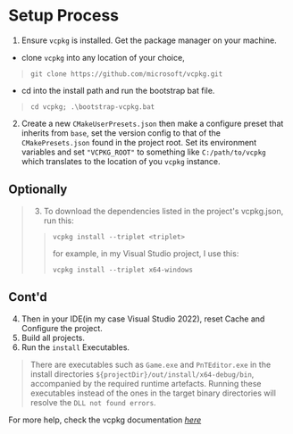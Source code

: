 # Setup Process
1. Ensure `vcpkg` is installed. Get the package manager on your machine.
- clone `vcpkg` into any location of your choice,

> ```shell
> git clone https://github.com/microsoft/vcpkg.git
> ```

- cd into the install path and run the bootstrap bat file.

> ```shell
> cd vcpkg; .\bootstrap-vcpkg.bat
> ```

2. Create a new `CMakeUserPresets.json` then make a configure preset that inherits from `base`, set the version config to that of the `CMakePresets.json` found in the project root. Set its environment variables and set `"VCPKG_ROOT"` to something like `C:/path/to/vcpkg` which translates to the location of you `vcpkg` instance.

## Optionally

>3. To download the dependencies listed in the project's vcpkg.json, run this:
> > ```shell
> > vcpkg install --triplet <triplet>
> > ```  
> > for example, in my Visual Studio project, I use this:
> > ```shell
> > vcpkg install --triplet x64-windows
> > ```

## Cont'd
4. Then in your IDE(in my case Visual Studio 2022), reset Cache and Configure the project.
5. Build all projects.
6. Run the `install` Executables. 

> There are executables such as `Game.exe` and `PnTEditor.exe` in the install directories `${projectDir}/out/install/x64-debug/bin`, accompanied by the required runtime artefacts. Running these executables instead of the ones in the target binary directories will resolve the `DLL not found errors`. 

For more help, check the vcpkg documentation _[here](https://learn.microsoft.com/en-us/vcpkg/get_started/get-started-vs?pivots=shell-powershell)_
